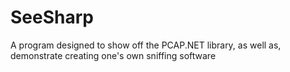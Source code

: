 # SeeSharp
A program designed to show off the PCAP.NET library, as well as, demonstrate creating one's own sniffing software
